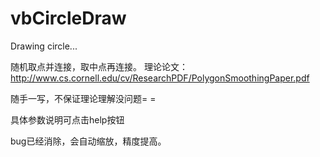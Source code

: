vbCircleDraw
============

Drawing circle...

随机取点并连接，取中点再连接。
理论论文：http://www.cs.cornell.edu/cv/ResearchPDF/PolygonSmoothingPaper.pdf

随手一写，不保证理论理解没问题= =

具体参数说明可点击help按钮

bug已经消除，会自动缩放，精度提高。
